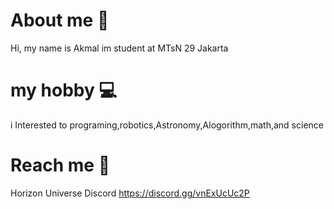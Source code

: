 About me 🤵
=============================
Hi, my name is Akmal
im student at MTsN 29 Jakarta

my hobby 💻
==============================
i Interested to programing,robotics,Astronomy,Alogorithm,math,and science

Reach me 🔗
==============================
Horizon Universe Discord
https://discord.gg/vnExUcUc2P
